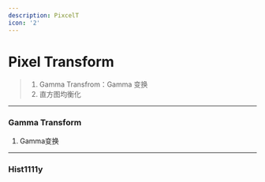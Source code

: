 ```yaml
---
description: PixcelT
icon: '2'
---
```


# Pixel Transform

> 1. Gamma Transfrom：Gamma 变换
> 2. 直方图均衡化

***

### Gamma Transform

1. Gamma变换

***

### Hist1111y

